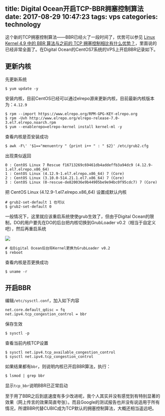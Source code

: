 title: Digital Ocean开启TCP-BBR拥塞控制算法
date: 2017-08-29 10:47:23
tags: vps
categories: technology
---

这个新的TCP拥塞控制算法——BBR已经火了一段时间了，优势可以参见 [Linux Kernel 4.9 中的 BBR 算法与之前的 TCP 拥塞控制相比有什么优势？](https://www.zhihu.com/question/53559433)，里面说的已经非常全面了。在Digital Ocean的CentOS7系统的VPS上开启BBR记录如下。

<!-- more -->

## 更新内核

先更新系统

```shell
$ yum update -y
```

安装内核，目前CentOS已经可以通过elrepo源来更新内核，目前最新内核版本为：`4.12.9`

```shell
$ rpm --import https://www.elrepo.org/RPM-GPG-KEY-elrepo.org
$ rpm -Uvh http://www.elrepo.org/elrepo-release-7.0-3.el7.elrepo.noarch.rpm
$ yum --enablerepo=elrepo-kernel install kernel-ml -y
```

查看内核是否安装成功

```shell
$ awk -F\' '$1=="menuentry " {print i++ " : " $2}' /etc/grub2.cfg
```

出现类似返回

```
0 : CentOS Linux 7 Rescue f16713269c69461db4addeffb3a94dc9 (4.12.9-1.el7.elrepo.x86_64)
1 : CentOS Linux (4.12.9-1.el7.elrepo.x86_64) 7 (Core)
2 : CentOS Linux (3.10.0-514.21.1.el7.x86_64) 7 (Core)
3 : CentOS Linux (0-rescue-de820036e9b44905be9e94bc0f95cdc7) 7 (Core)
```

把 CentOS Linux (4.12.9-1.el7.elrepo.x86_64) 设置成默认内核

```shell
# grub2-set-default 1 也可以
$ grub2-set-default 0
```

一般情况下，这里就应该重启系统使使grub生效了，但由于Digital Ocean的限制，DO的用户要先在DO的后台把内核切换到GrubLoader v0.2（相当于自定义吧），然后再重启系统

![](https://ws4.sinaimg.cn/large/006tKfTcly1fj0nhzsxfaj31kc0m0wj7.jpg)

```shell
# 在Digital Ocean后台将Kernel更换为GrubLoader v0.2
$ reboot
```

查看内核是否更换成功

```shell
$ uname -r
```

## 开启BBR

编辑`/etc/sysctl.conf`，加入如下内容

```
net.core.default_qdisc = fq
net.ipv4.tcp_congestion_control = bbr
```

保存生效

```shell
$ sysctl -p
```

查看当前内核TCP设置

```shell
$ sysctl net.ipv4.tcp_available_congestion_control
$ sysctl net.ipv4.tcp_congestion_control
```

如果结果都有`bbr`，则说明内核已开启BBR算法，执行：

```shell
$ lsmod | grep bbr
```

显示`tcp_bbr`说明BBR已正常启动

至于用了BBR之后到底速度有多少改进呢，我个人其实并没有感觉到有特别显著的效果（网上传言的效果简直夸张）。而且Google的测试报告也并没有说适用于所有情况，所谓BBR代替CUBIC成为TCP默认的拥塞控制算法，大概还相当遥远吧。